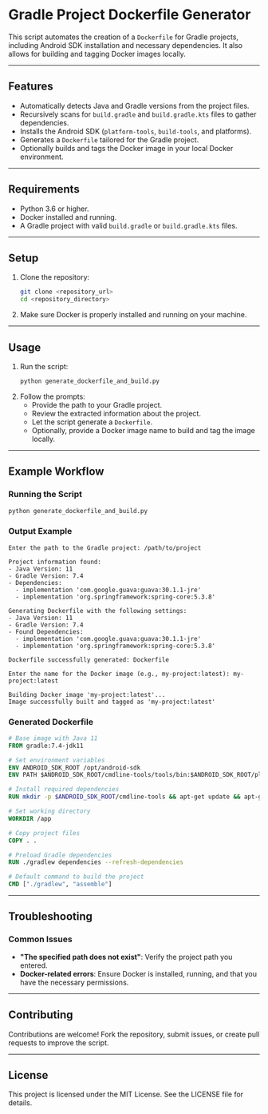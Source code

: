 
# Gradle Project Dockerfile Generator

This script automates the creation of a `Dockerfile` for Gradle projects, including Android SDK installation and necessary dependencies. It also allows for building and tagging Docker images locally.

---

## **Features**
- Automatically detects Java and Gradle versions from the project files.
- Recursively scans for `build.gradle` and `build.gradle.kts` files to gather dependencies.
- Installs the Android SDK (`platform-tools`, `build-tools`, and platforms).
- Generates a `Dockerfile` tailored for the Gradle project.
- Optionally builds and tags the Docker image in your local Docker environment.

---

## **Requirements**
- Python 3.6 or higher.
- Docker installed and running.
- A Gradle project with valid `build.gradle` or `build.gradle.kts` files.

---

## **Setup**
1. Clone the repository:
   ```bash
   git clone <repository_url>
   cd <repository_directory>
   ```
2. Make sure Docker is properly installed and running on your machine.

---

## **Usage**
1. Run the script:
   ```bash
   python generate_dockerfile_and_build.py
   ```
2. Follow the prompts:
   - Provide the path to your Gradle project.
   - Review the extracted information about the project.
   - Let the script generate a `Dockerfile`.
   - Optionally, provide a Docker image name to build and tag the image locally.

---

## **Example Workflow**
### **Running the Script**
```bash
python generate_dockerfile_and_build.py
```

### **Output Example**
```
Enter the path to the Gradle project: /path/to/project

Project information found:
- Java Version: 11
- Gradle Version: 7.4
- Dependencies:
  - implementation 'com.google.guava:guava:30.1.1-jre'
  - implementation 'org.springframework:spring-core:5.3.8'

Generating Dockerfile with the following settings:
- Java Version: 11
- Gradle Version: 7.4
- Found Dependencies:
  - implementation 'com.google.guava:guava:30.1.1-jre'
  - implementation 'org.springframework:spring-core:5.3.8'

Dockerfile successfully generated: Dockerfile

Enter the name for the Docker image (e.g., my-project:latest): my-project:latest

Building Docker image 'my-project:latest'...
Image successfully built and tagged as 'my-project:latest'
```

### **Generated Dockerfile**
```dockerfile
# Base image with Java 11
FROM gradle:7.4-jdk11

# Set environment variables
ENV ANDROID_SDK_ROOT /opt/android-sdk
ENV PATH $ANDROID_SDK_ROOT/cmdline-tools/tools/bin:$ANDROID_SDK_ROOT/platform-tools:$PATH

# Install required dependencies
RUN mkdir -p $ANDROID_SDK_ROOT/cmdline-tools && apt-get update && apt-get install -y --no-install-recommends     wget unzip lib32stdc++6 lib32z1 &&     wget https://dl.google.com/android/repository/commandlinetools-linux-8512546_latest.zip -O /cmdline-tools.zip &&     unzip /cmdline-tools.zip -d $ANDROID_SDK_ROOT/cmdline-tools &&     mv $ANDROID_SDK_ROOT/cmdline-tools/cmdline-tools $ANDROID_SDK_ROOT/cmdline-tools/tools &&     rm /cmdline-tools.zip &&     yes | $ANDROID_SDK_ROOT/cmdline-tools/tools/bin/sdkmanager --licenses || true &&     yes | $ANDROID_SDK_ROOT/cmdline-tools/tools/bin/sdkmanager "platform-tools" "platforms;android-32" --verbose || true &&     yes | $ANDROID_SDK_ROOT/cmdline-tools/tools/bin/sdkmanager "build-tools;32.0.0" --verbose || true

# Set working directory
WORKDIR /app

# Copy project files
COPY . .

# Preload Gradle dependencies
RUN ./gradlew dependencies --refresh-dependencies

# Default command to build the project
CMD ["./gradlew", "assemble"]
```

---

## **Troubleshooting**
### Common Issues
- **"The specified path does not exist"**: Verify the project path you entered.
- **Docker-related errors**: Ensure Docker is installed, running, and that you have the necessary permissions.

---

## **Contributing**
Contributions are welcome! Fork the repository, submit issues, or create pull requests to improve the script.

---

## **License**
This project is licensed under the MIT License. See the LICENSE file for details.
